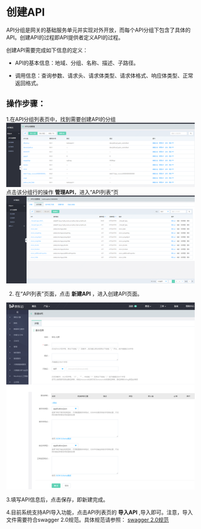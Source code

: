 # 创建API

API分组是网关的基础服务单元并实现对外开放，而每个API分组下包含了具体的API。创建API的过程即API提供者定义API的过程。

创建API需要完成如下信息的定义：

* 	API的基本信息：地域、分组、名称、描述、子路径。

* 调用信息：查询参数、请求头、请求体类型、请求体格式、响应体类型、正常返回格式。


## 操作步骤：

1.在API分组列表页中，找到需要创建API的分组
 ![API分组管理](../../../../../image/Internet-Middleware/API-Gateway/apigroup-1.png)
点击该分组行的操作 **管理API**，进入“API列表”页
 ![API列表](../../../../../image/Internet-Middleware/API-Gateway/apigroup-apilist.png)


2. 在“API列表”页面，点击 **新建API** ，进入创建API页面。

![新建API](../../../../../image/Internet-Middleware/API-Gateway/apigroup-addapi.png)
 
  
3.填写API信息后，点击保存，即新建完成。

4.目前系统支持API导入功能，点击API列表页的 **导入API**  ,导入即可。注意，导入文件需要符合swagger 2.0规范。具体规范请参照：
[swagger 2.0规范](http://editor.swagger.io/)  
